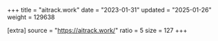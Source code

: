 +++
title = "aitrack.work"
date = "2023-01-31"
updated = "2025-01-26"
weight = 129638

[extra]
source = "https://aitrack.work/"
ratio = 5
size = 127
+++
